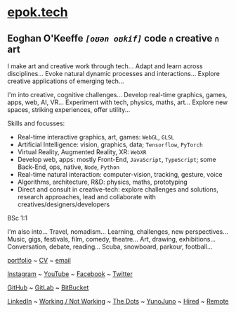 # [epok.tech](https://epok.tech)
## Eoghan O'Keeffe _`[oʊən oʊkif]`_ code `∩` creative `∩` art

I make art and creative work through tech...
Adapt and learn across disciplines...
Evoke natural dynamic processes and interactions...
Explore creative applications of emerging tech...

I'm into creative, cognitive challenges...
Develop real-time graphics, games, apps, web, AI, VR...
Experiment with tech, physics, maths, art...
Explore new spaces, striking experiences, offer utility...

Skills and focusses:
- Real-time interactive graphics, art, games: `WebGL`, `GLSL`
- Artificial Intelligence: vision, graphics, data; `Tensorflow`, `PyTorch`
- Virtual Reality, Augmented Reality, XR: `WebXR`
- Develop web, apps: mostly Front-End, `JavaScript`, `TypeScript`; some Back-End, ops, native, `Node`, `Python`
- Real-time natural interaction: computer-vision, tracking, gesture, voice
- Algorithms, architecture, R&D: physics, maths, prototyping
- Direct and consult in creative-tech: explore challenges and solutions, research approaches, lead and collaborate with creatives/designers/developers

BSc 1:1

I'm also into...
Travel, nomadism...
Learning, challenges, new perspectives...
Music, gigs, festivals, film, comedy, theatre...
Art, drawing, exhibitions...
Conversation, debate, reading...
Scuba, snowboard, parkour, football...

[portfolio](https://epok.tech/) ~
[CV](https://epoktech.notion.site/CV-2feccf5f5ad84936a6205df6dbd347d5) ~
[email](epok.tech@gmail.com)

[Instagram](https://www.instagram.com/epok.tech/) ~
[YouTube](https://www.youtube.com/@epok-tech) ~
[Facebook](https://www.facebook.com/epok.tech) ~
[Twitter](https://twitter.com/@keeffEoghan)

[GitHub](https://github.com/keeffeoghan) ~
[GitLab](https://gitlab.com/keeffeoghan) ~
[BitBucket](https://bitbucket.org/keeffEoghan/)

[LinkedIn](https://www.linkedin.com/in/epok-tech/) ~
[Working / Not Working](https://workingnotworking.com/epok-tech) ~
[The Dots](https://the-dots.com/users/eoghan-o-keeffe-411162) ~
[YunoJuno](https://uk.yunojuno.com/p/epok-tech) ~
[Hired](https://hired.com/x/27e86) ~
[Remote](https://remote.com/eoghanokeeffe)
